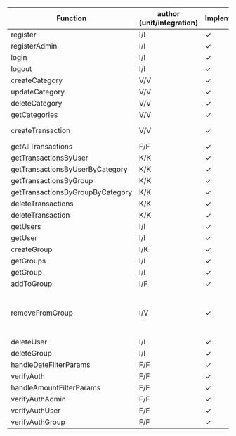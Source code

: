 | Function  | author (unit/integration)| Implementation | unit test | integration test | notes |
| -----------| --- | -------------------------------|---- |---- |--- |
| register | I/I | ✓ | ✓|✓|
| registerAdmin | I/I | ✓ | ✓|
| login | I/I |✓ | ✓|
| logout | I/I |✓ | ✓|
| createCategory | V/V |✓ | ✓| |  | 
| updateCategory | V/V|✓ |✓ | |  |
| deleteCategory | V/V|✓ | ✓| |  |
| getCategories | V/V|✓ | ✓| | |
| createTransaction | V/V|✓ | | | first test is failing|
| getAllTransactions | F/F|✓ |✓  | ✓ | | 
| getTransactionsByUser | K/K|✓ | ✓ | ✓ | |
| getTransactionsByUserByCategory | K/K|✓ | ✓ | ✓ |
| getTransactionsByGroup | K/K|✓ | ✓ | ✓  |
| getTransactionsByGroupByCategory | K/K|✓ | ✓ | ✓ |
| deleteTransactions | K/K|✓ | ✓ | ✓ | 
| deleteTransaction | K/K|✓ | ✓ | ✓ |
| getUsers | I/I |✓ | ✓ | |
| getUser | I/I |✓ | ✓ | |
| createGroup | I/K |✓ | ✓  | |
| getGroups | I/I |✓ | ✓ | |
| getGroup | I/I |✓ | ✓ | |
| addToGroup | I/F | ✓ | ✓ | ||
| removeFromGroup | I/V | ✓ | | |  Some parts that depend on authentication are missing|
| deleteUser | I/I  | ✓ ||||
| deleteGroup  | I/I | ✓ | ✓ |||
| handleDateFilterParams | F/F| ✓ |✓ ||
| verifyAuth| F/F |✓ |✓ |✓ |
| handleAmountFilterParams| F/F |✓ |✓ ||
| verifyAuthAdmin| F/F |✓ |✓ ||
| verifyAuthUser| F/F |✓ |✓ ||
| verifyAuthGroup | F/F|✓ |✓ ||